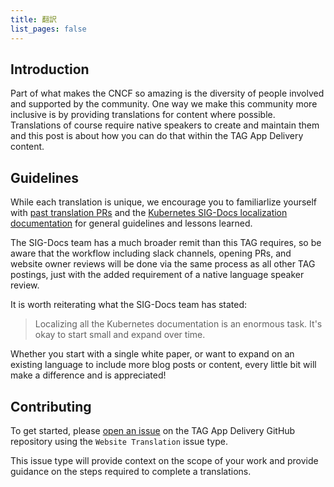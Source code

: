 ```yaml
---
title: 翻訳
list_pages: false
---
```


## Introduction

Part of what makes the CNCF so amazing is the diversity of people involved and supported by the community. One way we make this community more inclusive is by providing translations for content where possible. Translations of course require native speakers to create and maintain them and this post is about how you can do that within the TAG App Delivery content.

## Guidelines

While each translation is unique, we encourage you to familiarlize yourself with [past translation PRs](https://github.com/cncf/tag-app-delivery/issues?q=label%3Atranslation+) and the [Kubernetes SIG-Docs localization documentation](https://kubernetes.io/docs/contribute/localization) for general guidelines and lessons learned.

The SIG-Docs team has a much broader remit than this TAG requires, so be aware that the workflow including slack channels, opening PRs, and website owner reviews will be done via the same process as all other TAG postings, just with the added requirement of a native language speaker review.

It is worth reiterating what the SIG-Docs team has stated:

> Localizing all the Kubernetes documentation is an enormous task. It's okay to start small and expand over time.

Whether you start with a single white paper, or want to expand on an existing language to include more blog posts or content, every little bit will make a difference and is appreciated!

## Contributing

To get started, please [open an issue](https://github.com/cncf/tag-app-delivery/issues/new/choose) on the TAG App Delivery GitHub repository using the `Website Translation` issue type.

This issue type will provide context on the scope of your work and provide guidance on the steps required to complete a translations.
